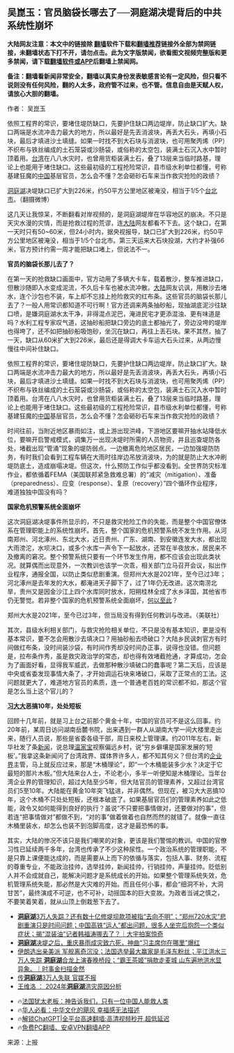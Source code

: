  <!-- 面包屑导航 --> <h2>吴崑玉：官员脑袋长哪去了──洞庭湖决堤背后的中共系统性崩坏</h2> <p class="notice"><b>大陆网友注意：本文中的链接除 <a href="https://github.com/bannedbook/fanqiang" >翻墙</a>软件下载和<a href="https://github.com/killgcd/justmysocks/blob/master/README.md">翻墙推荐</a>链接外全部为禁网链接，未翻墙状态下打不开，请勿点击。此为文字版禁闻，欲看图文视频完整版和更多禁闻，请下载<a href="https://github.com/bannedbook/fanqiang">翻墙软件或APP</a>后翻墙上禁闻网。</p><p>备注：翻墙看新闻非常安全，翻墙以真实身份发表敏感言论有一定风险，但只看不说则没有任何风险，翻的人太多，政府管不过来，也不管。信息自由是天赋人权，请放心大胆的翻墙。</b></p>  <div class="entry"> <p>作者： 吴崑玉</p> <p id="summary">依照工程界的常识，要堵住堤防缺口，先要护住缺口两边堤岸，防止缺口扩大。缺口两端是水流冲击力最大的地方，所以最好是先丢消波块，再丢大石头，再填小石块，最后才填进沙土填缝。如果一时找不到大石块与消波块，也可用聚丙烯（PP）不织布与铁丝编成的土石笼袋或沙肠袋，或俗称的太空包，装满土石沉入水中暂时顶着用。<a href="https://www.bannedbook.org/bnews/tag/%e5%8f%b0%e6%b9%be/" class="st_tag internal_tag" rel="tag" title="标签 台湾 下的日志">台湾</a>在八八水灾时，也曾用货柜装满土石，叠了13层来当临时路基，理论上也能用于堵住缺口。这些最初级的工程抢险常识，县市级水利单位都懂，号称基建狂魔的<span class='wp_keywordlink_affiliate'><a href="https://www.bannedbook.org/" title="中国" target="_blank">中国</a></span>基层官员，怎么会不懂？怎会砸砂石车来当作救灾抢险的政绩？</p> <p id="conimg"><a href="https://www.bannedbook.org/bnews/tag/%E6%B4%9E%E5%BA%AD%E6%B9%96/" class="st_tag internal_tag" rel="tag" title="标签 洞庭湖 下的日志">洞庭湖</a>决堤缺口已扩大到226米，约50平方公里地区被淹没，相当于1/5个<a href="https://www.bannedbook.org/bnews/tag/%E5%8F%B0%E5%8C%97%E5%B8%82/" class="st_tag internal_tag" rel="tag" title="标签 台北市 下的日志">台北市</a>。（翻摄微博）</p> <p>这几天让我惊呆，不断翻看对岸视频的，是洞庭湖堤岸在华容地区的崩决。不只是天灾水漫的灾情，而是抢救过程的荒谬，连<span class='wp_keywordlink_affiliate'><a href="https://www.bannedbook.org/" title="大陆" target="_blank">大陆</a></span>网友都看不下去。这个缺口，在第一天时只有50~60米，但24小时内，据央视报导，缺口已扩大到226米，约50平方公里地区被淹没，相当于1/5个台北市。第三天运来大石块投湖，大约才补强66米，官方预计约需一周才能把缺口堵上，但说法不一。</p>  <p><strong>官员的脑袋长那儿去了？</strong></p> <p>在第一天的抢救缺口画面中，官方动用了多辆大卡车，载着散沙，整车推进缺口，但散沙随即入水变成泥流，不久后卡车也被水流冲散。<a href="https://www.bannedbook.org/bnews/tag/%e5%a4%a7%e9%99%86/" class="st_tag internal_tag" rel="tag" title="标签 大陆 下的日志">大陆</a>网友讥讽，用散沙去堵水，连个沙包也不装，车上却不忘挂上抢险救灾的红布条。这些官员的脑袋长那儿去了？一般人用常识都知道不可行啊！官方还调来两条抽砂船，现抽湖底泥沙往缺口喷，是嫌洞庭湖水太干净，非得混点泥巴，淹进民宅才更添混浊、更有味道是吗？水利工程专家叹气道，这抽砂船把缺口旁边的底土都抽光了，旁边没垮的堤岸也得垮了，还不如把抽砂船吸饱砂，坐沉在缺口，再往上丢石块。果不其然，抽了一天，缺口从60米扩大到226米，最后还是得调大卡车运大石头过来，从两边慢慢往中间补住缺口。</p> <p>依照工程界的常识，要堵住堤防缺口，先要护住缺口两边堤岸，防止缺口扩大。缺口两端是水流冲击力最大的地方，所以最好是先丢消波块，再丢大石头，再填小石块，最后才填进沙土填缝。如果一时找不到大石块与消波块，也可用聚丙烯（PP）不织布与铁丝编成的土石笼袋或沙肠袋，或俗称的太空包，装满土石沉入水中暂时顶着用。台湾在八八水灾时，也曾用货柜装满土石，叠了13层来当临时路基，理论上也能用于堵住缺口。这些最初级的工程抢险常识，县市级水利单位都懂，号称基建狂魔的<a href="https://www.bannedbook.org/bnews/tag/%E4%B8%AD%E5%9B%BD/" class="st_tag internal_tag" rel="tag" title="标签 中国 下的日志">中国</a>基层官员，怎么会不懂？怎会砸砂石车来当作救灾抢险的政绩？</p> <p>时间往前，当附近地区暴雨如注，或上游出现洪峰，下游地区要嘛开抽水站降低水位，要嘛开启警戒模式，调集万一出现决堤时所需的人员物资，并且巡查堤防各处，堵截出现“管涌”现象的堤防弱点。一边撤离危险地区居民，一边加强堤防防务，有时我们会看到工程车辆在大雨时往岸边吊放消波块，为的就是防止大水冲刷堤防底土，造成崩塌决堤。但这次，什么预防工作似乎都没看到。全世界防灾标准作业，都依循着FEMA（美国联邦紧急救难总署）的“减灾（mitigation）、准备（preparedness）、应变（response）、复原（recovery）”四个循环作业程序，难道独独中国没有吗？</p>  <p><strong>国家危机预警系统全面崩坏</strong></p> <p>这次洞庭湖决堤事件所显示的，不只是救灾抢险工作的失能，而是整个中国官僚体系在管理职能上的系统性崩坏。首先，整个国家的危机预警系统不发生作用。从河南郑州、河北涿州、东北大水，近日贵州、广东、湖南、到安徽连发大水，都出现大雨滂沱，水坝决口，或多个水库一声令下一起放水，还常在半夜放水，居民来不及撤离的窘况。整个预警系统只要有一个环节发生作用，都不应该会出现此类状况。就算偶而出现意外，一次教训也该学一次乖，相关部门立马召开会议，拟出作业程序，通报全国，以防止类似悲剧重演。但郑州大水是2021年，至今已过3年；河北涿州是去年发的大水，都淹进天子脚下了，过了1年仍无改进。这次南涝北旱，贵州又是因金沙江上四个水库同时放水，阳朔桂林全成了水乡泽国，其他省市仍无警觉。若非整个国家的危机预警系统全面崩坏，<span class='wp_keywordlink'><a href="https://www.bannedbook.org/forum2/topic1436.html" title="历史，何以至此：从小事件看清末以来的大变局 雷 颐" target="_blank">何以至此</a></span>？</p> <p>郑州大水是2021年，至今已过3年，但当局没有得到任何教训与改进。（美联社）</p> <p>其次，县级水利相关部门，与救灾抢险相关单位，不只是没有基本知识，更是没有基本常识，要不怎会用散沙去填决口？用抽砂船去喷破口？大陆乡民讽刺官方有时间做红布条，没时间装沙袋，有时间作秀却没时间办正事，说得也没错。但问题是，拉布条作秀，虽是救灾政治学的常态，却也得有效堵截抢通，才算成功，怎会为了画面好看，显得我军威武，去做那种散沙填破口的蠢事呢？第二天后，应该是中央或省委发现事情大条了，才开始调运石块来堵破口，采取了正常点的工法。这问题就更大了，难道地方官员的素质，连一个普通老百姓的常识都不如，那这个官是怎么当上这个官儿的？</p>  <p><strong><a href="https://www.bannedbook.org/bnews/tag/%E4%B9%A0%E5%A4%A7%E5%A4%A7/" class="st_tag internal_tag" rel="tag" title="标签 习大大 下的日志">习大大</a>恶搞10年，处处短板</strong></p> <p>回顾十几年前，就是习上台之前那个黄金十年，中国的官员可不是这么回事。约20年前，某周日访问湖南岳麓书院，出来遇到一群人从湖南大学一间大楼里走出来，随行人员说，那些是省委各级干部，周日来校上管理课。约2011年左右，新华社发了条<span class='wp_keywordlink_affiliate'><a href="https://www.bannedbook.org/" title="新闻">新闻</a></span>，说总理<a href="https://www.bannedbook.org/bnews/tag/%e6%b8%a9%e5%ae%b6%e5%ae%9d/" class="st_tag internal_tag" rel="tag" title="标签 温家宝 下的日志">温家宝</a>视察偏远乡村，说“穷乡僻壤是国家发展的‘短板’。”我拿这条新闻问了台湾政界、媒体界许多人，都不知其何义？但台湾的<a href="https://www.bannedbook.org/bnews/tag/%E4%BC%81%E4%B8%9A%E7%95%8C/" class="st_tag internal_tag" rel="tag" title="标签 企业界 下的日志">企业界</a>主管，马上就反应过来，那是“木桶理论”，即“一个木桶能装多少水？决定于它最短的那片木板。”但大陆来台人士，不论老小，多半一听便知是木桶理论。当年台湾企业界的管理知识，超过大陆至少5年，但大陆官员的管理素养，又超过台湾官员们5至10年。大陆能在黄金10年突飞猛进，并非偶然。但现在，被习大大恶搞10年，这个木桶不只处处短板，还根本破底了。如果基层官员们的管理素养如此之低能，政令又如何能得到良好的执行？虽说“不只要把事情做对，还要做对的事”，但若连“把事情做对”都做不到，“对的事”做着做着也自然而然的就错了。就像一直往木桶里装水，却怎么也装不到泡脚高度，这才是最恐怖的事。</p> <p>其实，大陆的惨况不该只是我们嘲笑的对象，更该是我们警惕的教训。中国的官僚习性已延续两千多年，台湾也传承了不少这种尿性。一个政治系统的管理职能，不是只靠上课便能达成的，而是需要从上而下的依循与落实，包括人事、财务、流程的尊重专业，不能政治挂帅，选举挂帅，新闻挂帅，行销挂帅，声量挂帅。贬低别人并不会成就自己，能解决问题才是系统成长的开始。如果整个管理系统失效，危机管理系统失能，那必然是大灾难的开始。而且任何小事，都会“细洞不补，大洞甘苦”，最终演成不可逆，也不可补，动摇国本的巨大变故。为政者当诫之慎之，不要笑着笑着，就从山顶上倒栽葱下去了。</p> <!--<div id="taboola-mid-1"></div>--><ul class='op-related-articles' title='相关阅读'> <li><a href='https://www.bannedbook.org/bnews/sohnews/20240712/2061104.html' target='_blank'><b>洞庭湖</b>3万人失踪？还有数十亿修堤坝款项被指“去向不明”；“郑州720水灾”悲剧重演只是时间问题；中国高铁“运人”都出问题，很多人坐完后抱怨一个类似症状；揭“混装油”记者韩福涛哪去了？｜大宇拍案惊奇</a></li> <li><a href='https://www.bannedbook.org/bnews/headline/20240711/2060915.html' target='_blank'><b>洞庭湖</b>决堤之后，重庆暴雨成灾致六死，神曲“习主席你在哪里”爆红</a></li> <li><a href='https://www.bannedbook.org/bnews/sohnews/20240711/2060912.html' target='_blank'>伊朗选出亲美派 军舰离奇沉没；法国选举最大赢家是毛泽东粉丝；平江洪水三万人失踪 <b>洞庭湖</b>合龙上演春晚桥段；“霸王茶姬”捐款走麦城 山东遍地洪水显异象。｜时事金扫描金然</a></li> <li><a href='https://www.bannedbook.org/bnews/cnnews/20240711/2060784.html' target='_blank'>传<b>洞庭湖</b>3万人失联 官媒不报</a></li> <li><a href='https://www.bannedbook.org/bnews/comments/20240711/2060704.html' target='_blank'>王维洛 ： 2024年<b>洞庭湖</b>洪灾原因分析</a></li> </ul> <ul class="texttj"> <li>🔥<a href="https://www.bannedbook.org/bnews/ssgc/20230219/1850782.html" target="_blank">法国犹太老板：神告诉我们，只有一位中国人能救人类</a></li> <li>🔥<a href="https://www.bannedbook.org/bnews/comments/20220220/1694796.html" target="_blank">华人必看：中华文化的飓风 幸福感无法描述</a></li> <li>🔥<a href="https://github.com/bannedbook/fanqiang/wiki/V2ray%E6%9C%BA%E5%9C%BA" target="_blank">解锁ChatGPT|全平台高速翻墙:高清视频秒开,超低延迟</a></li> <li>🔥<a href="https://github.com/bannedbook/fanqiang/wiki/%E7%A6%81%E9%97%BB%E7%BD%91%E5%AE%89%E5%8D%93%E7%BF%BB%E5%A2%99%E6%96%B0%E9%97%BBAPP" target="_blank">免费PC翻墙、安卓VPN翻墙APP</a></li> </ul><p class="src-info">来源：上报 </p> <a name='sharetosocial'></a> <div style="margin-bottom:5px;padding-bottom:5px;clear:both"> <div id="archive-pix-1" class="banner-ads"> <!-- AuctionX Display platform tag START --> <div id="27602x728x90x621x_ADSLOT1" clicktrack="%%CLICK_URL_ESC%%"></div>  <!-- AuctionX Display platform tag END --> </div> <div id="archive-pix-2" class="banner-ads"> <!-- AuctionX Display platform tag START --> <div id="27556x300x250x621x_ADSLOT1" clicktrack="%%CLICK_URL_ESC%%" style="margin:0 auto;text-align:center"></div>  <!-- AuctionX Display platform tag END --> </div> </div>  <div id="archive-pix-1" class="banner-ads"> <!-- AuctionX Display platform tag START --> <div id="27603x728x90x621x_ADSLOT1" clicktrack="%%CLICK_URL_ESC%%"></div>  <!-- AuctionX Display platform tag END --> </div> </div><!--END ENTRY--> 